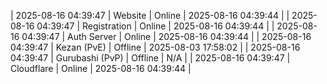 | 2025-08-16 04:39:47 | Website | Online | 2025-08-16 04:39:44 |
| 2025-08-16 04:39:47 | Registration | Online | 2025-08-16 04:39:44 |
| 2025-08-16 04:39:47 | Auth Server | Online | 2025-08-16 04:39:44 |
| 2025-08-16 04:39:47 | Kezan (PvE) | Offline | 2025-08-03 17:58:02 |
| 2025-08-16 04:39:47 | Gurubashi (PvP) | Offline | N/A |
| 2025-08-16 04:39:47 | Cloudflare | Online | 2025-08-16 04:39:44 |
